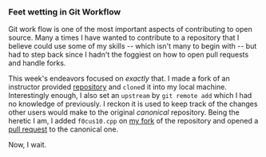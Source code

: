 ### Feet wetting in Git Workflow

Git work flow is one of the most important aspects of contributing to open source. Many a times I have wanted to contribute to a repository that I believe could use some of my skills -- which isn't many to begin with -- but had to step back since I hadn't the foggiest on how to open pull requests and handle forks.

This week's endeavors focused on *exactly* that. I made a fork of an instructor provided [repository] and `clone`d it into my local machine. Interestingly enough, I also set an `upstream` by `git remote add` which I had no knowledge of previously. I reckon it is used to keep track of the changes other users would make to the original *canonical* repository. Being the heretic I am, I added `f0cus10.cpp` on [my fork] of the repository and opened a [pull request] to the canonical one.

Now, I wait.

[repository]: https://github.com/hunter-college-cs-ossd/git-exercise-01
[my fork]: https://github.com/f0cus10/git-exercise-01
[pull request]: https://github.com/hunter-college-cs-ossd/git-exercise-01/pull/1
